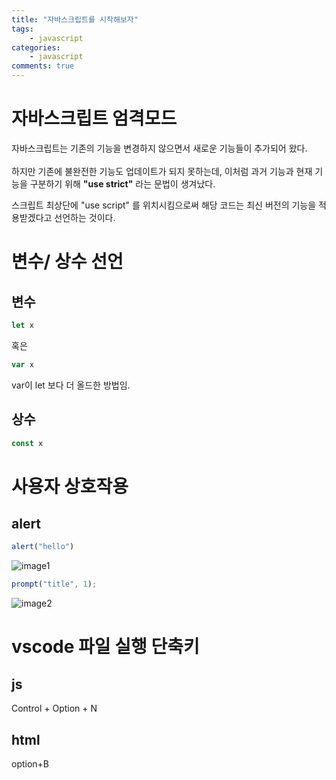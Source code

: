 ```yaml
---
title: "자바스크립트를 시작해보자"
tags: 
    - javascript
categories: 
    - javascript
comments: true
---
```


# 자바스크립트 엄격모드

자바스크립트는 기존의 기능을 변경하지 않으면서 새로운 기능들이 추가되어 왔다.<br/><br/>
하지만 기존에 불완전한 기능도 업데이트가 되지 못하는데, 이처럼 과거 기능과 현재 기능을 구분하기 위해 __"use strict"__ 라는 문법이 생겨났다.

스크립트 최상단에 "use script" 를 위치시킴으로써 해당 코드는 최신 버전의 기능을 적용받겠다고 선언하는 것이다.

# 변수/ 상수 선언

## 변수
```js
let x
```

혹은

```js
var x
```

var이 let 보다 더 올드한 방법임.

## 상수

```js
const x
```

# 사용자 상호작용

## alert

```js
alert("hello")
```

![image1](https://bh981013.github.io/images/2022-03-03/1.png)

```js
prompt("title", 1);
```

![image2](https://bh981013.github.io/images/2022-03-03/2.png)


# vscode 파일 실행 단축키

## js
Control + Option + N

## html
option+B